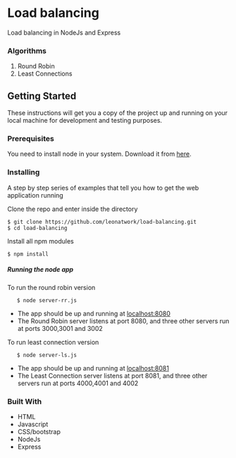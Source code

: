 # Load balancing

Load balancing in NodeJs and Express

### Algorithms

1. Round Robin
2. Least Connections

## Getting Started

These instructions will get you a copy of the project up and running on your local machine for development and testing purposes.

### Prerequisites

You need to install node in your system. Download it from [here](https://nodejs.org/en/download/).

### Installing

A step by step series of examples that tell you how to get  the web application running

Clone the repo and enter inside the directory

```shell
$ git clone https://github.com/leonatwork/load-balancing.git
$ cd load-balancing
```

Install all npm modules

```shell
$ npm install
```
##### Running the node app

To run the round robin version
```shell
   $ node server-rr.js
```

- The app should be up and running at [localhost:8080](http://localhost:8080/)
- The Round Robin server listens at port 8080, and three other servers run at ports 3000,3001 and 3002

To run least connection version

```shell
   $ node server-ls.js
```
- The app should be up and running at [localhost:8081](http://localhost:8081/)
- The Least Connection server listens at port 8081, and three other servers run at ports 4000,4001 and 4002

### Built With

* HTML
* Javascript
* CSS/bootstrap
* NodeJs
* Express
